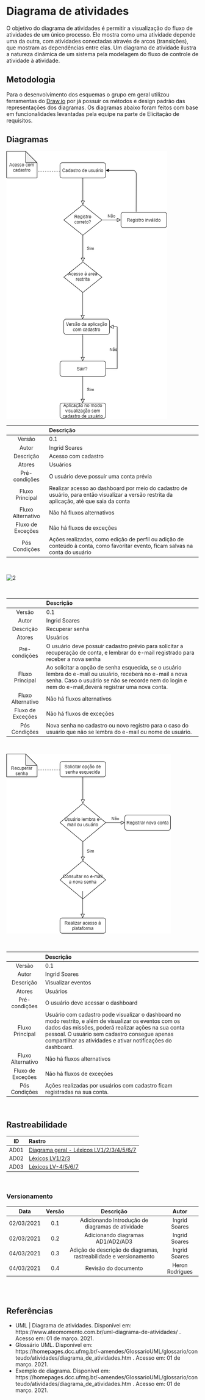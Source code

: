 # Diagrama de atividades

O objetivo do diagrama de atividades é permitir a visualização do fluxo de atividades de um único processo. Ele mostra como uma atividade depende uma da outra, com atividades conectadas através de arcos (transições), que mostram as dependências entre elas. Um diagrama de atividade ilustra a natureza dinâmica de um sistema pela modelagem do fluxo de controle de atividade à atividade.

## Metodologia 

Para o desenvolvimento dos esquemas o grupo em geral utilizou ferramentas do [Draw.io](https://app.diagrams.net/)  por já possuir os métodos e design padrão das representações dos diagramas. 
Os diagramas abaixo foram feitos com base em funcionalidades levantadas pela equipe na parte de Elicitação de requisitos.

 
 
## Diagramas 

![1](../../../assets/img/modeling/activity/AcessoComCadastro.png)

|   |Descrição|
|:-:|:--------|
|Versão|0.1|
|Autor|Ingrid Soares|
|Descrição| Acesso com cadastro|
|Atores| Usuários |
|Pré-condições| O usuário deve possuir uma conta prévia |
|Fluxo Principal|Realizar acesso ao dashboard por meio do cadastro de usuário, para então visualizar a versão restrita da aplicação, até que saia da conta|
|Fluxo Alternativo| Não há fluxos alternativos|
|Fluxo de Exceções| Não há fluxos de exceções|
|Pós Condições| Ações realizadas, como edição de perfil ou adição de conteúdo à conta, como favoritar evento, ficam salvas na conta do usuário |

<br>

![2](../../../assets/img/modeling/activity/CriarUsuário.png)

<br>

|   |Descrição|
|:-:|:--------|
|Versão|0.1|
|Autor|Ingrid Soares|
|Descrição| Recuperar senha|
|Atores| Usuários |
|Pré-condições| O usuário deve possuir cadastro prévio para solicitar a recuperação de conta, e lembrar do e-mail registrado para receber a nova senha|
|Fluxo Principal| Ao solicitar a opção de senha esquecida, se o usuário lembra do e-mail ou usuário, receberá no e-mail a nova senha. Caso o usuário se não se recorde nem do login e nem do e-mail,deverá registrar uma nova conta.  |
|Fluxo Alternativo| Não há fluxos alternativos|
|Fluxo de Exceções| Não há fluxos de exceções|
|Pós Condições| Nova senha no cadastro ou novo registro para o caso do usuário que não se lembra do e-mail ou nome de usuário. |

<br>

![3](../../../assets/img/modeling/activity/RecuperarSenha.png)

<br>

|   |Descrição|
|:-:|:--------|
|Versão|0.1|
|Autor|Ingrid Soares|
|Descrição| Visualizar eventos|
|Atores| Usuários |
|Pré-condições| O usuário deve acessar o dashboard |
|Fluxo Principal| Usuário com cadastro pode visualizar o dashboard no modo restrito, e além de visualizar os eventos com os dados das missões, poderá realizar ações na sua conta pessoal. O usuário sem cadastro consegue apenas compartilhar as atividades e ativar notificações do dashboard.|
|Fluxo Alternativo| Não há fluxos alternativos|
|Fluxo de Exceções| Não há fluxos de exceções|
|Pós Condições| Ações realizadas por usuários com cadastro ficam registradas na sua conta. |

<br>

## Rastreabilidade

| ID | Rastro |
|:--:| :----- |
AD01 |  [Diagrama geral - Léxicos LV1/2/3/4/5/6/7](https://unbarqdsw2020-2.github.io/2020.2_G6_RocketX/#/pages/modeling/lexico) |
AD02 | [Léxicos LV1/2/3](https://unbarqdsw2020-2.github.io/2020.2_G6_RocketX/#/pages/modeling/lexico) |
AD03 | [Léxicos LV-4/5/6/7](https://unbarqdsw2020-2.github.io/2020.2_G6_RocketX/#/pages/modeling/lexico) |
<br>
 
### Versionamento

| Data | Versão | Descrição | Autor |
|:----:|:-----: |:---------:|:-----:|
| 02/03/2021 | 0.1 | Adicionando Introdução de diagramas de atividade  | Ingrid Soares 
| 02/03/2021| 0.2 | Adicionando diagramas AD1/AD2/AD3| Ingrid Soares 
| 04/03/2021| 0.3 | Adição de descrição de diagramas, rastreabilidade e versionamento| Ingrid Soares 
| 04/03/2021| 0.4 | Revisão do documento | Heron Rodrigues 
</br>

 
 <br>
 
## Referências

<ul>
<li>
UML | Diagrama de atividades. Disponível em: https://www.ateomomento.com.br/uml-diagrama-de-atividades/
 . Acesso em: 01 de março. 2021.
</li>
<li>
Glossário UML. Disponível em:
https://homepages.dcc.ufmg.br/~amendes/GlossarioUML/glossario/conteudo/atividades/diagrama_de_atividades.htm
 . Acesso em: 01 de março. 2021.
</li>
<li>
Exemplo de diagrama. Disponível em:
https://homepages.dcc.ufmg.br/~amendes/GlossarioUML/glossario/conteudo/atividades/diagrama_de_atividades.htm
 . Acesso em: 01 de março. 2021.
 </li>
</ul>

